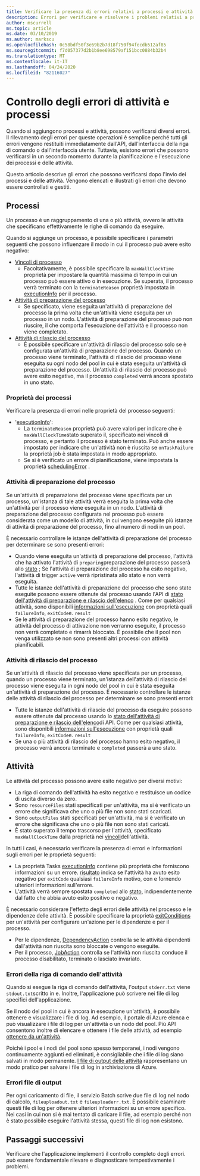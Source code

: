 ```yaml
---
title: Verificare la presenza di errori relativi a processi e attività
description: Errori per verificare e risolvere i problemi relativi a processi e attività
author: mscurrell
ms.topic: article
ms.date: 03/10/2019
ms.author: markscu
ms.openlocfilehash: 0c58bdf50f3e69b2b7d18f750f94fecdb512af85
ms.sourcegitcommit: f7d057377d2b1b8ee698579af151bcc0884b32b4
ms.translationtype: MT
ms.contentlocale: it-IT
ms.lasthandoff: 04/24/2020
ms.locfileid: "82116027"
---
```

# <a name="job-and-task-error-checking"></a>Controllo degli errori di attività e processi

Quando si aggiungono processi e attività, possono verificarsi diversi errori. Il rilevamento degli errori per queste operazioni è semplice perché tutti gli errori vengono restituiti immediatamente dall'API, dall'interfaccia della riga di comando o dall'interfaccia utente.  Tuttavia, esistono errori che possono verificarsi in un secondo momento durante la pianificazione e l'esecuzione dei processi e delle attività.

Questo articolo descrive gli errori che possono verificarsi dopo l'invio dei processi e delle attività. Vengono elencati e illustrati gli errori che devono essere controllati e gestiti.

## <a name="jobs"></a>Processi

Un processo è un raggruppamento di una o più attività, ovvero le attività che specificano effettivamente le righe di comando da eseguire.

Quando si aggiunge un processo, è possibile specificare i parametri seguenti che possono influenzare il modo in cui il processo può avere esito negativo:

- [Vincoli di processo](https://docs.microsoft.com/rest/api/batchservice/job/add#jobconstraints)
  - Facoltativamente, è possibile specificare la `maxWallClockTime` proprietà per impostare la quantità massima di tempo in cui un processo può essere attivo o in esecuzione. Se superata, il processo verrà terminato con la `terminateReason` proprietà impostata in [executionInfo](https://docs.microsoft.com/rest/api/batchservice/job/get#cloudjob) per il processo.
- [Attività di preparazione del processo](https://docs.microsoft.com/rest/api/batchservice/job/add#jobpreparationtask)
  - Se specificato, viene eseguita un'attività di preparazione del processo la prima volta che un'attività viene eseguita per un processo in un nodo. L'attività di preparazione del processo può non riuscire, il che comporta l'esecuzione dell'attività e il processo non viene completato.
- [Attività di rilascio del processo](https://docs.microsoft.com/rest/api/batchservice/job/add#jobreleasetask)
  - È possibile specificare un'attività di rilascio del processo solo se è configurata un'attività di preparazione del processo. Quando un processo viene terminato, l'attività di rilascio del processo viene eseguita su ogni nodo del pool in cui è stata eseguita un'attività di preparazione del processo. Un'attività di rilascio del processo può avere esito negativo, ma il processo `completed` verrà ancora spostato in uno stato.

### <a name="job-properties"></a>Proprietà dei processi

Verificare la presenza di errori nelle proprietà del processo seguenti:

- '[executionInfo](https://docs.microsoft.com/rest/api/batchservice/job/get#jobexecutioninformation)':
  - La `terminateReason` proprietà può avere valori per indicare che è `maxWallClockTime`stato superato il, specificato nei vincoli di processo, e pertanto il processo è stato terminato. Può anche essere impostato per indicare che un'attività non è riuscita se `onTaskFailure` la proprietà job è stata impostata in modo appropriato.
  - Se si è verificato un errore di pianificazione, viene impostata la proprietà [schedulingError](https://docs.microsoft.com/rest/api/batchservice/job/get#jobschedulingerror) .
 
### <a name="job-preparation-tasks"></a>Attività di preparazione del processo

Se un'attività di preparazione del processo viene specificata per un processo, un'istanza di tale attività verrà eseguita la prima volta che un'attività per il processo viene eseguita in un nodo. L'attività di preparazione del processo configurata nel processo può essere considerata come un modello di attività, in cui vengono eseguite più istanze di attività di preparazione del processo, fino al numero di nodi in un pool.

È necessario controllare le istanze dell'attività di preparazione del processo per determinare se sono presenti errori:
- Quando viene eseguita un'attività di preparazione del processo, l'attività che ha attivato l'attività di `preparing`preparazione del processo passerà allo [stato](https://docs.microsoft.com/rest/api/batchservice/task/get#taskstate) ; Se l'attività di preparazione del processo ha esito negativo, l'attività di trigger `active` verrà ripristinata allo stato e non verrà eseguita.  
- Tutte le istanze dell'attività di preparazione del processo che sono state eseguite possono essere ottenute dal processo usando l'API di [stato dell'attività di preparazione e rilascio dell'elenco](https://docs.microsoft.com/rest/api/batchservice/job/listpreparationandreleasetaskstatus) . Come per qualsiasi attività, sono disponibili [informazioni sull'esecuzione](https://docs.microsoft.com/rest/api/batchservice/job/listpreparationandreleasetaskstatus#jobpreparationandreleasetaskexecutioninformation) con proprietà quali `failureInfo`, `exitCode`e. `result`
- Se le attività di preparazione del processo hanno esito negativo, le attività del processo di attivazione non verranno eseguite, il processo non verrà completato e rimarrà bloccato. È possibile che il pool non venga utilizzato se non sono presenti altri processi con attività pianificabili.

### <a name="job-release-tasks"></a>Attività di rilascio del processo

Se un'attività di rilascio del processo viene specificata per un processo, quando un processo viene terminato, un'istanza dell'attività di rilascio del processo viene eseguita in ogni nodo del pool in cui è stata eseguita un'attività di preparazione del processo.  È necessario controllare le istanze delle attività di rilascio del processo per determinare se sono presenti errori:
- Tutte le istanze dell'attività di rilascio del processo da eseguire possono essere ottenute dal processo usando lo [stato dell'attività di preparazione e rilascio dell'elenco](https://docs.microsoft.com/rest/api/batchservice/job/listpreparationandreleasetaskstatus)di API. Come per qualsiasi attività, sono disponibili [informazioni sull'esecuzione](https://docs.microsoft.com/rest/api/batchservice/job/listpreparationandreleasetaskstatus#jobpreparationandreleasetaskexecutioninformation) con proprietà quali `failureInfo`, `exitCode`e. `result`
- Se una o più attività di rilascio del processo hanno esito negativo, il processo verrà ancora terminato e `completed` passerà a uno stato.

## <a name="tasks"></a>Attività

Le attività del processo possono avere esito negativo per diversi motivi:

- La riga di comando dell'attività ha esito negativo e restituisce un codice di uscita diverso da zero.
- Sono `resourceFiles` stati specificati per un'attività, ma si è verificato un errore che significava che uno o più file non sono stati scaricati.
- Sono `outputFiles` stati specificati per un'attività, ma si è verificato un errore che significava che uno o più file non sono stati caricati.
- È stato superato il tempo trascorso per l'attività, specificato `maxWallClockTime` dalla proprietà nei [vincoli](https://docs.microsoft.com/rest/api/batchservice/task/add#taskconstraints)dell'attività.

In tutti i casi, è necessario verificare la presenza di errori e informazioni sugli errori per le proprietà seguenti:
- La proprietà Tasks [executionInfo](https://docs.microsoft.com/rest/api/batchservice/task/get#taskexecutioninformation) contiene più proprietà che forniscono informazioni su un errore. [risultato](https://docs.microsoft.com/rest/api/batchservice/task/get#taskexecutionresult) indica se l'attività ha avuto esito negativo per `exitCode` qualsiasi `failureInfo` motivo, con e fornendo ulteriori informazioni sull'errore.
- L'attività verrà sempre spostata `completed` allo [stato](https://docs.microsoft.com/rest/api/batchservice/task/get#taskstate), indipendentemente dal fatto che abbia avuto esito positivo o negativo.

È necessario considerare l'effetto degli errori delle attività nel processo e le dipendenze delle attività.  È possibile specificare la proprietà [exitConditions](https://docs.microsoft.com/rest/api/batchservice/task/add#exitconditions) per un'attività per configurare un'azione per le dipendenze e per il processo.
- Per le dipendenze, [DependencyAction](https://docs.microsoft.com/rest/api/batchservice/task/add#dependencyaction) controlla se le attività dipendenti dall'attività non riuscita sono bloccate o vengono eseguite.
- Per il processo, [JobAction](https://docs.microsoft.com/rest/api/batchservice/task/add#jobaction) controlla se l'attività non riuscita conduce il processo disabilitato, terminato o lasciato invariato.

### <a name="task-command-line-failures"></a>Errori della riga di comando dell'attività

Quando si esegue la riga di comando dell'attività, l'output `stderr.txt` viene `stdout.txt`scritto in e. Inoltre, l'applicazione può scrivere nei file di log specifici dell'applicazione.

Se il nodo del pool in cui è ancora in esecuzione un'attività, è possibile ottenere e visualizzare i file di log. Ad esempio, il portale di Azure elenca e può visualizzare i file di log per un'attività o un nodo del pool. Più API consentono inoltre di elencare e ottenere i file delle attività, ad esempio [ottenere da un'attività](https://docs.microsoft.com/rest/api/batchservice/file/getfromtask).

Poiché i pool e i nodi del pool sono spesso temporanei, i nodi vengono continuamente aggiunti ed eliminati, è consigliabile che i file di log siano salvati in modo permanente. [I file di output delle attività](https://docs.microsoft.com/azure/batch/batch-task-output-files) rappresentano un modo pratico per salvare i file di log in archiviazione di Azure.

### <a name="output-file-failures"></a>Errori file di output
Per ogni caricamento di file, il servizio Batch scrive due file di log nel nodo di calcolo, `fileuploadout.txt` e `fileuploaderr.txt`. È possibile esaminare questi file di log per ottenere ulteriori informazioni su un errore specifico. Nei casi in cui non si è mai tentato di caricare il file, ad esempio perché non è stato possibile eseguire l'attività stessa, questi file di log non esistono.  

## <a name="next-steps"></a>Passaggi successivi

Verificare che l'applicazione implementi il controllo completo degli errori. può essere fondamentale rilevare e diagnosticare tempestivamente i problemi.
